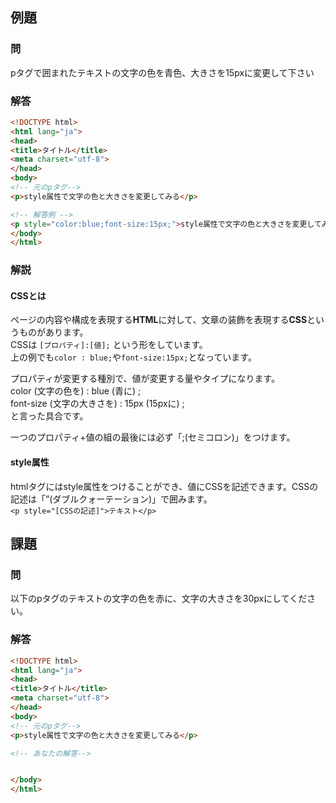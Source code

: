 ## 例題

### 問
pタグで囲まれたテキストの文字の色を青色、大きさを15pxに変更して下さい


### 解答
```html
<!DOCTYPE html>
<html lang="ja">
<head>
<title>タイトル</title>
<meta charset="utf-8">
</head>
<body>
<!-- 元のpタグ-->
<p>style属性で文字の色と大きさを変更してみる</p>

<!-- 解答例 -->
<p style="color:blue;font-size:15px;">style属性で文字の色と大きさを変更してみる</p>
</body>
</html>
```

### 解説
#### CSSとは
ページの内容や構成を表現する**HTML**に対して、文章の装飾を表現する**CSS**というものがあります。  
CSSは `[プロパティ]:[値];` という形をしています。  
上の例でも`color : blue;`や`font-size:15px;`となっています。

プロパティが変更する種別で、値が変更する量やタイプになります。  
color (文字の色を) : blue (青に) ;  
font-size (文字の大きさを) : 15px (15pxに) ;  
と言った具合です。

一つのプロパティ+値の組の最後には必ず「;(セミコロン)」をつけます。

#### style属性
htmlタグにはstyle属性をつけることができ、値にCSSを記述できます。CSSの記述は「”(ダブルクォーテーション)」で囲みます。  
`<p style="[CSSの記述]">テキスト</p>`

## 課題
### 問
以下のpタグのテキストの文字の色を赤に、文字の大きさを30pxにしてください。

### 解答
```html
<!DOCTYPE html>
<html lang="ja">
<head>
<title>タイトル</title>
<meta charset="utf-8">
</head>
<body>
<!-- 元のpタグ-->
<p>style属性で文字の色と大きさを変更してみる</p>

<!-- あなたの解答-->


</body>
</html>
```